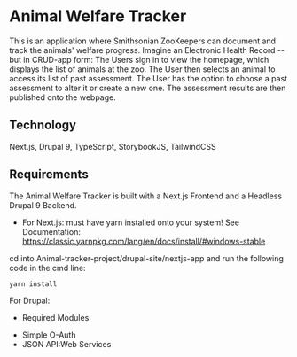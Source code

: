 # Animal Welfare Tracker

This is an application where Smithsonian ZooKeepers can document and track the animals' welfare progress.  Imagine an Electronic Health Record -- but in CRUD-app form:
The Users sign in to view the homepage, which displays the list of animals at the zoo.  The User then selects an animal to access its list of past assessment.  The User has the option to
choose a past assessment to alter it or create a new one.  The assessment results are then published onto the webpage.

## Technology

Next.js, Drupal 9, TypeScript, StorybookJS, TailwindCSS

## Requirements

The Animal Welfare Tracker is built with a Next.js Frontend and a Headless Drupal 9 Backend.

* For Next.js: 
 must have yarn installed onto your system!
See Documentation: https://classic.yarnpkg.com/lang/en/docs/install/#windows-stable

cd into Animal-tracker-project/drupal-site/nextjs-app and run the following code in the cmd line:
```js
yarn install
```

For Drupal: 
* Required Modules
- Simple O-Auth 
- JSON API:Web Services
